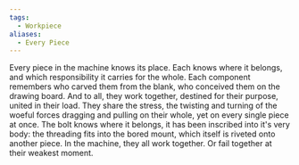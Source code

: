 ```yaml
---
tags:
  - Workpiece
aliases:
  - Every Piece
---
```

Every piece in the machine knows its place. 
Each knows where it belongs, and which responsibility it carries for the whole.
Each component remembers who carved them from the blank, who conceived them on the drawing board. 
And to all, they work together, destined for their purpose, united in their load. 
	They share the stress, the twisting and turning of the woeful forces dragging and pulling on their whole, yet on every single piece at once. 
The bolt knows where it belongs, it has been inscribed into it's very body: the threading fits into the bored mount, which itself is riveted onto another piece.
In the machine, they all work together.
Or fail together at their weakest moment. 